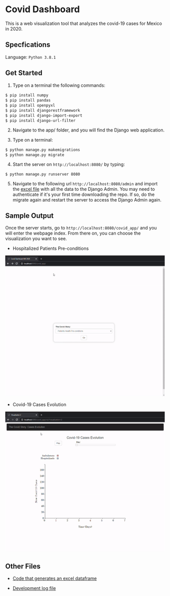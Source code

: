 # Covid Dashboard

This is a web visualization tool that analyzes the covid-19 cases for Mexico in 2020.

## Specfications

Language: `Python 3.8.1`

## Get Started

1. Type on a terminal the following commands:

```
$ pip install numpy
$ pip install pandas
$ pip install openpyxl
$ pip install djangorestframework
$ pip install django-import-export
$ pip install django-url-filter
```

2. Navigate to the app/ folder, and you will find the Django web application.

3. Type on a terminal:

```
$ python manage.py makemigrations
$ python manage.py migrate
```

4. Start the server on `http://localhost:8080/` by typing:

```
$ python manage.py runserver 8080
```

5. Navigate to the following url `http://localhost:8080/admin` and import the [excel file](https://github.com/the-other-mariana/covid-dashboard/blob/master/export_dataframe_prof.xlsx) with all the data to the Django Admin. You may need to authenticate if it's your first time downloading the repo. If so, do the migrate again and restart the server to access the Django Admin again.

## Sample Output

Once the server starts, go to `http://localhost:8080/covid_app/` and you will enter the webpage index. From there on, you can choose the visualization you want to see. <br />

- Hospitalized Patients Pre-conditions 

![image](https://github.com/the-other-mariana/covid-dashboard/blob/master/media/viz01-gif.gif)

- Covid-19 Cases Evolution

![image](https://github.com/the-other-mariana/covid-dashboard/blob/master/media/viz02-gif.gif)

## Other Files

- [Code that generates an excel dataframe](https://github.com/the-other-mariana/covid-dashboard/blob/master/covid.py)

- [Development log file](https://github.com/the-other-mariana/covid-dashboard/blob/master/DevelopmentLog.md)
